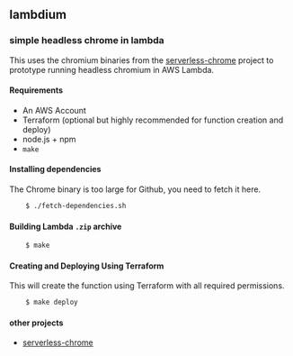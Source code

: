 ## lambdium
### simple headless chrome in lambda

This uses the chromium binaries from the [serverless-chrome](https://github.com/adieuadieu/serverless-chrome) project to prototype running headless chromium in AWS Lambda. 

#### Requirements

* An AWS Account
* Terraform (optional but highly recommended for function creation and deploy)
* node.js + npm
* `make`

#### Installing dependencies

The Chrome binary is too large for Github, you need to fetch it here.

```sh
    $ ./fetch-dependencies.sh
```

#### Building Lambda `.zip` archive

```sh
    $ make
```

#### Creating and Deploying Using Terraform

This will create the function using Terraform with all required permissions.

```sh
    $ make deploy
```

#### other projects
* [serverless-chrome](https://github.com/adieuadieu/serverless-chrome)

